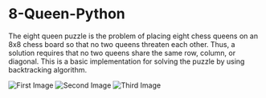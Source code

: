 # 8-Queen-Python
The eight queen puzzle is the problem of placing eight chess queens on an 8x8 chess board so that no two queens threaten each other. Thus, a solution requires that no two queens share the same row, column, or diagonal. This is a basic implementation for solving the puzzle by using backtracking algorithm.

![First Image](https://github.com/RamtinTJB/8-Queen-Python/Images/img1.png)
![Second Image](https://github.com/RamtinTJB/8-Queen-Python/Images/img2.png)
![Third Image](https://github.com/RamtinTJB/8-Queen-Python/Images/img3.png)
